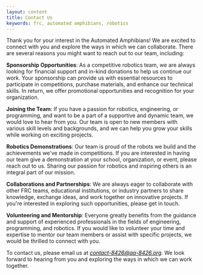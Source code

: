 ```yaml
---
layout: content
title: Contact Us
keywords: frc, automated amphibians, robotics
---
```


Thank you for your interest in the Automated Amphibians! We are excited to connect with you and explore the ways in which we can collaborate. There are several reasons you might want to reach out to our team, including:

**Sponsorship Opportunities**: As a competitive robotics team, we are always looking for financial support and in-kind donations to help us continue our work. Your sponsorship can provide us with essential resources to participate in competitions, purchase materials, and enhance our technical skills. In return, we offer promotional opportunities and recognition for your organization.

**Joining the Team**: If you have a passion for robotics, engineering, or programming, and want to be a part of a supportive and dynamic team, we would love to hear from you. Our team is open to new members with various skill levels and backgrounds, and we can help you grow your skills while working on exciting projects.

**Robotics Demonstrations**: Our team is proud of the robots we build and the achievements we've made in competitions. If you are interested in having our team give a demonstration at your school, organization, or event, please reach out to us. Sharing our passion for robotics and inspiring others is an integral part of our mission.

**Collaborations and Partnerships**: We are always eager to collaborate with other FRC teams, educational institutions, or industry partners to share knowledge, exchange ideas, and work together on innovative projects. If you're interested in exploring such opportunities, please get in touch.

**Volunteering and Mentorship**: Everyone greatly benefits from the guidance and support of experienced professionals in the fields of engineering, programming, and robotics. If you would like to volunteer your time and expertise to mentor our team members or assist with specific projects, we would be thrilled to connect with you.

To contact us, please email us at <span style="background:#eee;font-style:italic">contact-8426@aa-8426.org</span>. We look forward to hearing from you and exploring the ways in which we can work together.
